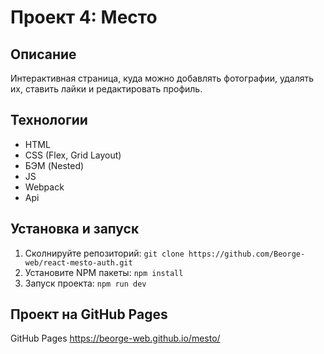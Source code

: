 # Проект 4: Место

## Описание

Интерактивная страница, куда можно добавлять фотографии, удалять их, ставить лайки и редактировать профиль.

## Технологии

- HTML
- CSS (Flex, Grid Layout)
- БЭМ (Nested)
- JS
- Webpack
- Api

## Установка и запуск

1. Сколнируйте репозиторий:
`git clone https://github.com/Beorge-web/react-mesto-auth.git`
2. Установите NPM пакеты:
`npm install`
3. Запуск проекта:
`npm run dev`

## Проект на GitHub Pages
 GitHub Pages https://beorge-web.github.io/mesto/
